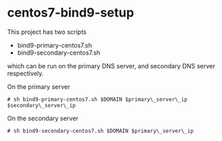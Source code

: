 # centos7-bind9-setup

This project has two scripts

- bind9-primary-centos7.sh
- bind9-secondary-centos7.sh

which can be run on the primary DNS server, and secondary DNS server respectively.

On the primary server

```
# sh bind9-primary-centos7.sh $DOMAIN $primary\_server\_ip $secondary\_server\_ip
```

On the secondary server

```
# sh bind9-secondary-centos7.sh $DOMAIN $primary\_server\_ip
```
